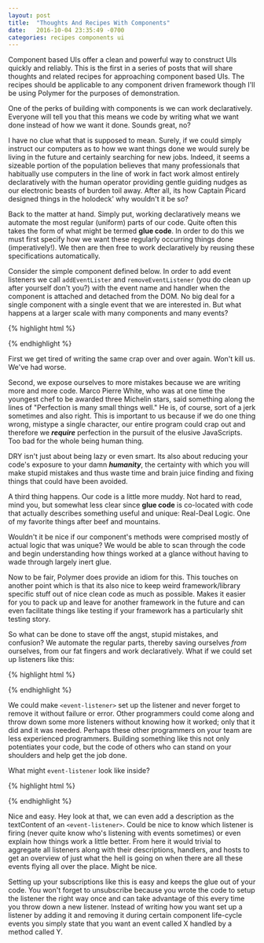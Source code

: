 ```yaml
---
layout: post
title:  "Thoughts And Recipes With Components"
date:   2016-10-04 23:35:49 -0700
categories: recipes components ui
---
```

Component based UIs offer a clean and powerful way to construct UIs quickly and reliably. This is the first in a series of posts that will share thoughts and related recipes for approaching component based UIs. The recipes should be applicable to any component driven framework though I'll be using Polymer for the purposes of demonstration.

One of the perks of building with components is we can work declaratively. Everyone will tell you that this means we code by writing what we want done instead of how we want it done. Sounds great, no? 

I have no clue what that is supposed to mean. Surely, if we could simply instruct our computers as to how we want things done we would surely be living in the future and certainly searching for new jobs. Indeed, it seems a sizeable portion of the population believes that many professionals that habitually use computers in the line of work in fact work almost entirely declaratively with the human operator providing gentle guiding nudges as our electronic beasts of burden toil away. After all, its how Captain Picard designed things in the holodeck' why wouldn't it be so?

Back to the matter at hand. Simply put, working declaratively means we automate the most regular (uniform) parts of our code. Quite often this takes the form of what might be termed **glue code**. In order to do this we must first specify how we want these regularly occurring things done (imperatively!). We then are then free to work declaratively by reusing these specifications automatically.

Consider the simple component defined below. In order to add event listeners we call `addEventLister` and `removeEventListener` (you do clean up after yourself don't you?) with the event name and handler when the component is attached and detached from the DOM. No big deal for a single component with a single event that we are interested in. But what happens at a larger scale with many components and many events? 

{% highlight html %}
<dom-module id="a-component">
  <template></template>
  <script>
    Polymer({
      // This will be the component's tag
      is: 'a-component',
      
      // Called when component is attached to DOM
      attached: function () {
        this.addEventListener('property.changed', this.onPropertyChanged);
      },

      onPropertyChanged: function (e) {}
      
      // Called when component is detached from DOM
      detached: function () {
        this.removeEventListener('property.changed', this.onPropertyChanged);
      }
    })
  </script>
</dom-module>
{% endhighlight %}

First we get tired of writing the same crap over and over again. Won't kill us. We've had worse. 

Second, we expose ourselves to more mistakes because we are writing more and more code. Marco Pierre White, who was at one time the youngest chef to be awarded three Michelin stars, said something along the lines of "Perfection is many small things well." He is, of course, sort of a jerk sometimes and also right. This is important to us because if we do one thing wrong, mistype a single character, our entire program could crap out and therefore we ***require*** perfection in the pursuit of the elusive JavaScripts. Too bad for the whole being human thing.

DRY isn't just about being lazy or even smart. Its also about reducing your code's exposure to your damn ***humanity***, the certainty with which you will make stupid mistakes and thus waste time and brain juice finding and fixing things that could have been avoided.

A third thing happens. Our code is a little more muddy. Not hard to read, mind you, but somewhat less clear since **glue code** is co-located with code that actually describes something useful and unique: Real-Deal Logic. One of my favorite things after beef and mountains.

Wouldn't it be nice if our component's methods were comprised mostly of actual logic that was unique? We would be able to scan through the code and begin understanding how things worked at a glance without having to wade through largely inert glue. 

Now to be fair, Polymer does provide an idiom for this. This touches on another point which is that its also nice to keep weird framework/library specific stuff out of nice clean code as much as possible. Makes it easier for you to pack up and leave for another framework in the future and can even facilitate things like testing if your framework has a particularly shit testing story.

So what can be done to stave off the angst, stupid mistakes, and confusion? We automate the regular parts, thereby saving ourselves *from* ourselves, from our fat fingers and work declaratively. What if we could set up listeners like this:

{% highlight html %}
<dom-module id="a-component">
  <template>
    <event-listener 
      event="property.changed" 
      handler="onPropertyChanged">
    </event-listener>
  </template>
  <script>
    Polymer({
      is: 'a-component',
      
      onPropertyChanged: function (e) {}
    })
  </script>
</dom-module>
{% endhighlight %}

We could make `<event-listener>` set up the listener and never forget to remove it without failure or error. Other programmers could come along and throw down some more listeners without knowing how it worked; only that it did and it was needed. Perhaps these other programmers on your team are less experienced programmers. Building something like this not only potentiates your code, but the code of others who can stand on your shoulders and help get the job done.

What might `event-listener` look like inside?

{% highlight html %}
<dom-module id="event-listener">
  <template></template>
  <script>
    Polymer({
      is: 'event-listener',
      
      properties: {
        event: String,
        handler: String
      },

      // domHost is the component whose template we are in.
      // In other words, we are keying the handler by name 
      // in the parent element
      attached: function () {
        this.decorate(this.domHost, 'attached', function () {
          this.domHost.addEventListener(this.event, this.domHost[this.handler]);
        }.bind(this));
      },

      // A simple decorator utility
      decorate: function (targetObject, methodName, decorateWith) {
        var methodToWrap = targetObject[methodName];
        targetObject[methodName] = function () {
          decorateWith();
          if (typeof methodToWrap === typeof Function()) {
            methodToWrap.apply(targetObject, arguments);
          }
        }
      },

      detached: function () {
        this.decorate(this.domHost, 'detached', function () {
          this.domHost.removeEventListener(this.event, this.domHost[this.handler]);
        }.bind(this))
      }
    });
{% endhighlight %}

Notice that it has an empty template so it wont actually clutter things up in our app. What are some other things we often do with events? How about stop propagation? Why not add a boolean attribute to `event-listener` so we could set this up along with the listener?

{% highlight html %}
<dom-module id="event-listener">
  <template></template>
  <script>
    Polymer({
      is: 'event-listener',
      
      properties: {
        event: String,
        
        handler: String,

        // Define the property like this when we want to initialize with a value
        stopPropgation: {
          value: false,
          type: Boolean
        }
      },

      attached: function () {
        this.decorate(this.domHost, 'attached', function () {
          this.domHost.addEventListener(this.event, this.eventHandler);
        }.bind(this));
      },

      // A simple decorator utility
      decorate: function (targetObject, methodName, decorateWith) {
        var methodToWrap = targetObject[methodName];
        targetObject[methodName] = function () {
          decorateWith();
          if (typeof methodToWrap === typeof Function()) {
            methodToWrap.apply(targetObject, arguments);
          }
        }
      },

      // Wrap the handler specified on the host
      eventHandler: function (e) {
        if (this.stopPropagation) { e.stopPropagation(); }
        this.domHost[this.handler].call(this.domHost, e);
      },

      detached: function () {
        this.decorate(this.domHost, 'detached', function () {
          this.domHost.removeEventListener(this.event, this.eventHandler.bind(this));
        }.bind(this))
      }
    });
{% endhighlight %}

Now to take our new `<event-listener>` listener for a spin. Lets a few more.

{% highlight html %}
<dom-module id="some-component">
  <template>
    <event-listener event="property.changed" handler="onPropertyChanged" stop-propagation>Invoked when the property has been modified</event-listener>
    <event-listener event="property.requested" handler="onPropertyRequested"></event-listener>
    <event-listener event="activity.opened" handler="onActivityOpened"></event-listener>
  </template>
  <script>
    Polymer({
      is: 'some-component',

      onPropertyChanged: function (e) {},
    })
  </script>
</dom-module>
{% endhighlight %}

Nice and easy. Hey look at that, we can even add a description as the textContent of an `<event-listener>`. Could be nice to know which listener is firing (never quite know who's listening with events sometimes) or even explain how things work a little better. From here it would trivial to aggregate all listeners along with their descriptions, handlers, and hosts to get an overview of just what the hell is going on when there are all these events flying all over the place. Might be nice.

Setting up your subscriptions like this is easy and keeps the glue out of your code. You won't forget to unsubscribe because you wrote the code to setup the listener the right way once and can take advantage of this every time you throw down a new listener. Instead of writing how you want set up a listener by adding it and removing it during certain component life-cycle events you simply state that you want an event called X handled by a method called Y.